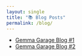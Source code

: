 ```yaml
---
layout: single
title: "📚 Blog Posts"
permalink: /blog/
---
```


- [Gemma Garage Blog #1](https://medium.com/@lucasfmartins/gemma-garage-blogs-1-a5a37e6ada61)
- [Gemma Garage Blog #2](https://medium.com/@lucasfmartins/gemma-garage-blogs-2-experimenting-with-grpo-and-prompt-optimization-cf29d43b0f5d)
